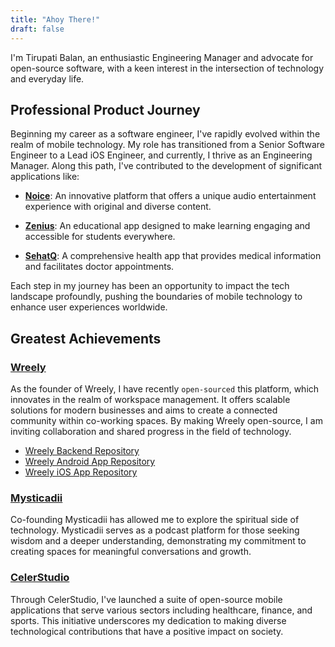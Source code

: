 ```yaml
---
title: "Ahoy There!"
draft: false
---
```

<!-- 
Hey there! I’m an iOS Developer currently working on a Gratitude app here at [Gratefulness.me](https://gratefulness.me). Our mission is to positively impact millions of lives by cultivating a sense of gratitude and positive thinking through technology.

In addition to that, I'm also a co-founder of [Mysticadii](https://mysticadii.com). Our mission at Mysticadii is to educate people about the mystic realms of the world, expanding their understanding and appreciation for topics often considered not easily understood. -->

I'm Tirupati Balan, an enthusiastic Engineering Manager and advocate for open-source software, with a keen interest in the intersection of technology and everyday life.

## Professional Product Journey

Beginning my career as a software engineer, I've rapidly evolved within the realm of mobile technology. My role has transitioned from a Senior Software Engineer to a Lead iOS Engineer, and currently, I thrive as an Engineering Manager. Along this path, I've contributed to the development of significant applications like:

- **[Noice](https://noice.id)**: An innovative platform that offers a unique audio entertainment experience with original and diverse content.

- **[Zenius](https://zenius.net)**: An educational app designed to make learning engaging and accessible for students everywhere.

- **[SehatQ](https://sehatq.com)**: A comprehensive health app that provides medical information and facilitates doctor appointments.


Each step in my journey has been an opportunity to impact the tech landscape profoundly, pushing the boundaries of mobile technology to enhance user experiences worldwide.

## Greatest Achievements

### [Wreely](https://www.wreely.com)
As the founder of Wreely, I have recently `open-sourced` this platform, which innovates in the realm of workspace management. It offers scalable solutions for modern businesses and aims to create a connected community within co-working spaces. By making Wreely open-source, I am inviting collaboration and shared progress in the field of technology.

- [Wreely Backend Repository](https://github.com/tirupati17/wreely-backend)
- [Wreely Android App Repository](https://github.com/tirupati17/wreely-android)
- [Wreely iOS App Repository](https://github.com/tirupati17/wreely-ios)

### [Mysticadii](https://www.mysticadii.com/)
Co-founding Mysticadii has allowed me to explore the spiritual side of technology. Mysticadii serves as a podcast platform for those seeking wisdom and a deeper understanding, demonstrating my commitment to creating spaces for meaningful conversations and growth.

### [CelerStudio](https://www.celerstudio.com)
Through CelerStudio, I've launched a suite of open-source mobile applications that serve various sectors including healthcare, finance, and sports. This initiative underscores my dedication to making diverse technological contributions that have a positive impact on society.
